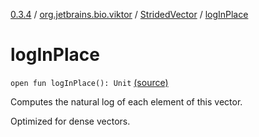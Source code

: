 [0.3.4](../../index.md) / [org.jetbrains.bio.viktor](../index.md) / [StridedVector](index.md) / [logInPlace](.)

# logInPlace

`open fun logInPlace(): Unit` [(source)](https://github.com/JetBrains-Research/viktor/blob/0.3.4/src/main/kotlin/org/jetbrains/bio/viktor/StridedVector.kt#L275)

Computes the natural log of each element of this vector.

Optimized for dense vectors.

